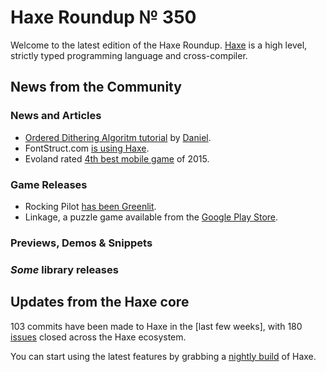 [_template]: ../templates/roundup.html
[date]: / "2015-12-23 09:04:00"
[modified]: / "2015-12-23 15:30:00"
[published]: / "2015-12-23 15:30:00"
[“”]: a ""
# Haxe Roundup № 350

Welcome to the latest edition of the Haxe Roundup. [Haxe]
is a high level, strictly typed programming language and cross-compiler.
	
## News from the Community

### News and Articles

- [Ordered Dithering Algoritm tutorial][l1] by [Daniel][tw1].
- FontStruct.com [is using Haxe][l2].
- Evoland rated [4th best mobile game][l3] of 2015.

### Game Releases

- Rocking Pilot [has been Greenlit][l4].
- Linkage, a puzzle game available from the [Google Play Store][l5].

### Previews, Demos & Snippets



### _Some_ library releases


## Updates from the Haxe core

103 commits have been made to Haxe in the [last few weeks], with 
180 [issues] closed across the Haxe ecosystem.



You can start using the latest features by grabbing a [nightly build] of Haxe.

[l5]: https://play.google.com/store/apps/details?id=com.impulse9.linkage "Linkage on Google Play"
[l4]: https://twitter.com/kurismakku/status/681432228757401606 "Rocking Pilot has been Greeenlit!"
[l3]: http://www.theguardian.com/technology/2015/dec/24/best-iphone-ipad-games-2015-her-story "The best iPhone and iPad games of 2015"
[l2]: https://groups.google.com/forum/#!topic/haxelang/aMEHrHCFpGc "FontStruct.com is using Haxe"
[l1]: https://www.youtube.com/watch?v=K7RCH5yyVVE&feature=youtu.be "Ordered Dithering Algorithm on YouTube"

[Haxe]: http://haxe.org/?utm_source=haxe.io "Haxe.org"
[nightly build]: http://build.haxe.org "Nightly Haxe Build"
[last week]: https://github.com/issues?utf8=%E2%9C%93&q=closed%3A2015-12-23..2016-01-11+org%3Ahaxefoundation+is%3Aclosed+ "Haxe Compiler commits from the last week"
[issues]: https://github.com/issues?utf8=%E2%9C%93&q=org%3Ahaxefoundation+org%3Aopenfl+org%3Asnowkit+org%3AKTXSoftware+org%3Ahaxeflixel+org%3Ahaxepunk+org%3Anmehost+is%3Aclosed+closed%3A2015-12-23..2016-01-11+ "Commits closed across the Haxe ecosystem"
	
[tw1]: https://twitter.com/5Mixer "@5Mixer"